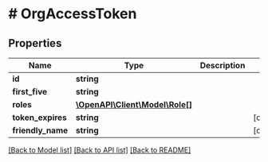 # # OrgAccessToken

## Properties

Name | Type | Description | Notes
------------ | ------------- | ------------- | -------------
**id** | **string** |  |
**first_five** | **string** |  |
**roles** | [**\OpenAPI\Client\Model\Role[]**](Role.md) |  |
**token_expires** | **string** |  | [optional]
**friendly_name** | **string** |  | [optional]

[[Back to Model list]](../../README.md#models) [[Back to API list]](../../README.md#endpoints) [[Back to README]](../../README.md)
